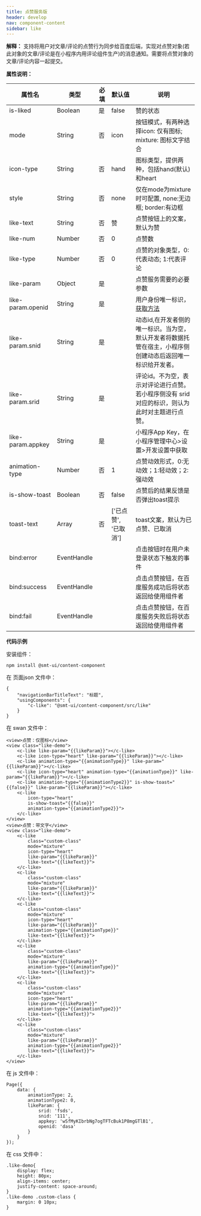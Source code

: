```yaml
---
title: 点赞服务版
header: develop
nav: component-content
sidebar: like
---
```



**解释：** 支持将用户对文章/评论的点赞行为同步给百度后端，实现对点赞对象(若此对象的文章/评论是在小程序内用评论组件生产)的消息通知。需要将点赞对象的文章/评论内容一起提交。

**属性说明：**

|属性名 | 类型 | 必填 | 默认值 |说明 |
|---|---|---|---|---|
|is-liked|Boolean|是|false|赞的状态|
|mode|String|否|icon|按钮模式，有两种选择icon: 仅有图标; mixture: 图标文字结合|
|icon-type|String|否|hand|图标类型，提供两种，包括hand(默认)和heart|
|style|String|否|none|仅在mode为mixture时可配置, none:无边框; border:有边框|
|like-text|String|否|赞|点赞按钮上的文案，默认为赞|
|like-num|Number|否|0|点赞数|
|like-type|Number|否|0|点赞的对象类型，0:代表动态; 1:代表评论|
|like-param|Object|是||点赞服务需要的必要参数|
|like-param.openid|String|是||用户身份唯一标识，[获取方法](https://smartapp.baidu.com/docs/develop/api/open/log_Session-Key/)|
|like-param.snid|String|是||动态id,在开发者侧的唯一标识。当为空，默认开发者将数据托管在宿主，小程序侧创建动态后返回唯一标识给开发者。|
|like-param.srid|String|是||评论id。不为空，表示对评论进行点赞。若小程序侧没有 srid 对应的标识，则认为此时对主题进行点赞。|
|like-param.appkey|String|是||小程序App Key，在小程序管理中心>设置>开发设置中获取|
|animation-type|Number|否|1|点赞动效形式，0:无动效；1:轻动效；2:强动效|
|is-show-toast|Boolean|否|false|点赞后的结果反馈是否弹出toast提示|
|toast-text|Array|否|['已点赞', '已取消']|toast文案，默认为已点赞、已取消|
|bind:error|EventHandle|||点击按钮时在用户未登录状态下触发的事件|
|bind:success|EventHandle|||点击点赞按钮，在百度服务成功后将状态返回给使用组件者|
|bind:fail|EventHandle|||点击点赞按钮，在百度服务失败后将状态返回给使用组件者|


**代码示例**

安装组件：
```    
npm install @smt-ui/content-component
```
在 页面json 文件中：
```
{
    "navigationBarTitleText": "标题",
    "usingComponents": {
        "c-like": "@smt-ui/content-component/src/like"
    }
}
```
在 swan 文件中：
```
<view>点赞：仅图标</view>
<view class="like-demo">
    <c-like like-param="{{likeParam}}"></c-like>
    <c-like icon-type="heart" like-param="{{likeParam}}"></c-like>
    <c-like animation-type="{{animationType}}" like-param="{{likeParam}}"></c-like>
    <c-like icon-type="heart" animation-type="{{animationType}}" like-param="{{likeParam}}"></c-like>
    <c-like animation-type="{{animationType2}}" is-show-toast="{{false}}" like-param="{{likeParam}}"></c-like>
    <c-like
        icon-type="heart"
        is-show-toast="{{false}}"
        animation-type="{{animationType2}}">
    </c-like>
</view>
<view>点赞：带文字</view>
<view class="like-demo"> 
    <c-like
        class="custom-class"
        mode="mixture"
        icon-type="heart"
        like-param="{{likeParam}}"
        like-text="{{likeText}}">
    </c-like>
    <c-like
        class="custom-class"
        mode="mixture"
        like-param="{{likeParam}}"
        like-text="{{likeText}}">
    </c-like>
    <c-like
        class="custom-class"
        mode="mixture"
        icon-type="heart"
        like-param="{{likeParam}}"
        animation-type="{{animationType}}"
        like-text="{{likeText}}">
    </c-like>
    <c-like
        class="custom-class"
        mode="mixture"
        like-param="{{likeParam}}"
        animation-type="{{animationType}}"
        like-text="{{likeText}}">
    </c-like>
    <c-like
        class="custom-class"
        mode="mixture"
        icon-type="heart"
        like-param="{{likeParam}}"
        animation-type="{{animationType2}}"
        like-text="{{likeText}}">
    </c-like>
    <c-like
        class="custom-class"
        mode="mixture"
        like-param="{{likeParam}}"
        animation-type="{{animationType2}}"
        like-text="{{likeText}}">
    </c-like>
</view>
```
在 js 文件中：
```
Page({
    data: {
        animationType: 2,
        animationType2: 0,
        likeParam: {
            srid: 'fsds',
            snid: '111',
            appkey: 'wSfMyKIbrbNg7ogTFTcBuk1P8mgGTlB1',
            openid: 'dasa'
        }
    }
});
```
在 css 文件中：
```
.like-demo{
    display: flex;
    height: 80px;
    align-items: center;
    justify-content: space-around;
}
.like-demo .custom-class {
    margin: 0 10px; 
}
```
